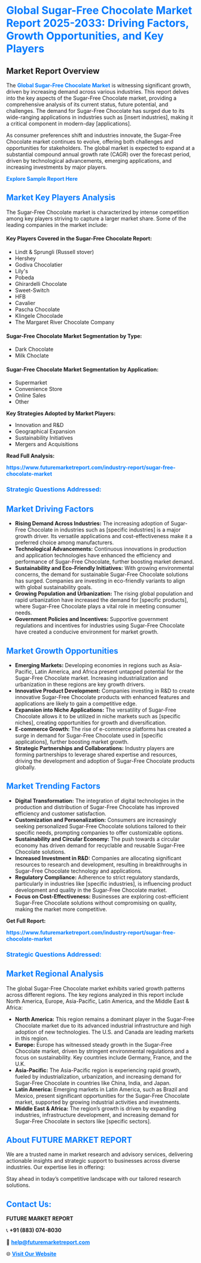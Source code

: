 <h1 style="color: #007BFF;">Global Sugar-Free Chocolate Market Report 2025-2033: Driving Factors, Growth Opportunities, and Key Players</h1>

<section id="overview">
<h2>Market Report Overview</h2>
<p>The <a href="https://www.futuremarketreport.com/industry-report/sugar-free-chocolate-market" style="color: #007BFF; text-decoration: none;"><strong>Global Sugar-Free Chocolate Market</strong></a> is witnessing significant growth, driven by increasing demand across various industries. This report delves into the key aspects of the Sugar-Free Chocolate market, providing a comprehensive analysis of its current status, future potential, and challenges. The demand for Sugar-Free Chocolate has surged due to its wide-ranging applications in industries such as [insert industries], making it a critical component in modern-day [applications].</p>
<p>As consumer preferences shift and industries innovate, the Sugar-Free Chocolate market continues to evolve, offering both challenges and opportunities for stakeholders. The global market is expected to expand at a substantial compound annual growth rate (CAGR) over the forecast period, driven by technological advancements, emerging applications, and increasing investments by major players.</p>
</section>

<section id="overview">
<p><a href="https://www.futuremarketreport.com/request-sample/reportId=28434" style="color: #007BFF; text-decoration: none;"><strong>Explore Sample Report Here</strong></a></p>
</section>

<section id="key-players">
<h2 style="color: #007BFF;">Market Key Players Analysis</h2>
<p>The Sugar-Free Chocolate market is characterized by intense competition among key players striving to capture a larger market share. Some of the leading companies in the market include:</p>
<h4>Key Players Covered in the Sugar-Free Chocolate Report:</h4>
<ul><li>Lindt &amp; Sprungli (Russell stover)</li><li>Hershey</li><li>Godiva Chocolatier</li><li>Lily&#039;s</li><li>Pobeda</li><li>Ghirardelli Chocolate</li><li>Sweet-Switch</li><li>HFB</li><li>Cavalier</li><li>Pascha Chocolate</li><li>Klingele Chocolade</li><li>The Margaret River Chocolate Company</li></ul>
<h4>Sugar-Free Chocolate Market Segmentation by Type:</h4>
<ul><li>Dark Chocolate</li><li>Milk Choclate</li></ul>

<h4>Sugar-Free Chocolate Market Segmentation by Application:</h4>
<ul><li>Supermarket</li><li>Convenience Store</li><li>Online Sales</li><li>Other</li></ul>
<p><strong>Key Strategies Adopted by Market Players:</strong></p>
<ul>
<li>Innovation and R&D</li>
<li>Geographical Expansion</li>
<li>Sustainability Initiatives</li>
<li>Mergers and Acquisitions</li>
</ul>
</section>

<section>
<p><strong>Read Full Analysis: </strong></p><a href="https://www.futuremarketreport.com/industry-report/sugar-free-chocolate-market" style="color: #007BFF; text-decoration: none;"><strong>https://www.futuremarketreport.com/industry-report/sugar-free-chocolate-market</strong></a>
<h3 style="color: #007BFF;">Strategic Questions Addressed:</h3>
</section>

<section id="driving-factors">
<h2 style="color: #007BFF;">Market Driving Factors</h2>
<ul>
<li><strong>Rising Demand Across Industries:</strong> The increasing adoption of Sugar-Free Chocolate in industries such as [specific industries] is a major growth driver. Its versatile applications and cost-effectiveness make it a preferred choice among manufacturers.</li>
<li><strong>Technological Advancements:</strong> Continuous innovations in production and application technologies have enhanced the efficiency and performance of Sugar-Free Chocolate, further boosting market demand.</li>
<li><strong>Sustainability and Eco-Friendly Initiatives:</strong> With growing environmental concerns, the demand for sustainable Sugar-Free Chocolate solutions has surged. Companies are investing in eco-friendly variants to align with global sustainability goals.</li>
<li><strong>Growing Population and Urbanization:</strong> The rising global population and rapid urbanization have increased the demand for [specific products], where Sugar-Free Chocolate plays a vital role in meeting consumer needs.</li>
<li><strong>Government Policies and Incentives:</strong> Supportive government regulations and incentives for industries using Sugar-Free Chocolate have created a conducive environment for market growth.</li>
</ul>
</section>

<section id="growth-opportunities">
<h2 style="color: #007BFF;">Market Growth Opportunities</h2>
<ul>
<li><strong>Emerging Markets:</strong> Developing economies in regions such as Asia-Pacific, Latin America, and Africa present untapped potential for the Sugar-Free Chocolate market. Increasing industrialization and urbanization in these regions are key growth drivers.</li>
<li><strong>Innovative Product Development:</strong> Companies investing in R&D to create innovative Sugar-Free Chocolate products with enhanced features and applications are likely to gain a competitive edge.</li>
<li><strong>Expansion into Niche Applications:</strong> The versatility of Sugar-Free Chocolate allows it to be utilized in niche markets such as [specific niches], creating opportunities for growth and diversification.</li>
<li><strong>E-commerce Growth:</strong> The rise of e-commerce platforms has created a surge in demand for Sugar-Free Chocolate used in [specific applications], further boosting market growth.</li>
<li><strong>Strategic Partnerships and Collaborations:</strong> Industry players are forming partnerships to leverage shared expertise and resources, driving the development and adoption of Sugar-Free Chocolate products globally.</li>
</ul>
</section>

<section id="trending-factors">
<h2 style="color: #007BFF;">Market Trending Factors</h2>
<ul>
<li><strong>Digital Transformation:</strong> The integration of digital technologies in the production and distribution of Sugar-Free Chocolate has improved efficiency and customer satisfaction.</li>
<li><strong>Customization and Personalization:</strong> Consumers are increasingly seeking personalized Sugar-Free Chocolate solutions tailored to their specific needs, prompting companies to offer customizable options.</li>
<li><strong>Sustainability and Circular Economy:</strong> The push towards a circular economy has driven demand for recyclable and reusable Sugar-Free Chocolate solutions.</li>
<li><strong>Increased Investment in R&D:</strong> Companies are allocating significant resources to research and development, resulting in breakthroughs in Sugar-Free Chocolate technology and applications.</li>
<li><strong>Regulatory Compliance:</strong> Adherence to strict regulatory standards, particularly in industries like [specific industries], is influencing product development and quality in the Sugar-Free Chocolate market.</li>
<li><strong>Focus on Cost-Effectiveness:</strong> Businesses are exploring cost-efficient Sugar-Free Chocolate solutions without compromising on quality, making the market more competitive.</li>
</ul>
</section>

<section>
<p><strong>Get Full Report: </strong></p><a href="https://www.futuremarketreport.com/industry-report/sugar-free-chocolate-market" style="color: #007BFF; text-decoration: none;"><strong>https://www.futuremarketreport.com/industry-report/sugar-free-chocolate-market</strong></a>
<h3 style="color: #007BFF;">Strategic Questions Addressed:</h3>
</section>


<section id="regional-analysis">
<h2 style="color: #007BFF;">Market Regional Analysis</h2>
<p>The global Sugar-Free Chocolate market exhibits varied growth patterns across different regions. The key regions analyzed in this report include North America, Europe, Asia-Pacific, Latin America, and the Middle East & Africa:</p>
<ul>
<li><strong>North America:</strong> This region remains a dominant player in the Sugar-Free Chocolate market due to its advanced industrial infrastructure and high adoption of new technologies. The U.S. and Canada are leading markets in this region.</li>
<li><strong>Europe:</strong> Europe has witnessed steady growth in the Sugar-Free Chocolate market, driven by stringent environmental regulations and a focus on sustainability. Key countries include Germany, France, and the U.K.</li>
<li><strong>Asia-Pacific:</strong> The Asia-Pacific region is experiencing rapid growth, fueled by industrialization, urbanization, and increasing demand for Sugar-Free Chocolate in countries like China, India, and Japan.</li>
<li><strong>Latin America:</strong> Emerging markets in Latin America, such as Brazil and Mexico, present significant opportunities for the Sugar-Free Chocolate market, supported by growing industrial activities and investments.</li>
<li><strong>Middle East & Africa:</strong> The region’s growth is driven by expanding industries, infrastructure development, and increasing demand for Sugar-Free Chocolate in sectors like [specific sectors].</li>
</ul>
</section>

<footer>
<h2 style="color: #007BFF;">About FUTURE MARKET REPORT</h2>
<p>We are a trusted name in market research and advisory services, delivering actionable insights and strategic support to businesses across diverse industries. Our expertise lies in offering:</p>

<p>Stay ahead in today’s competitive landscape with our tailored research solutions.</p>

<h2 style="color: #007BFF;">Contact Us:</h2>
<p><strong>FUTURE MARKET REPORT</strong></p>
<p>📞 <strong>+91 (883) 074-8030</strong></p>
<p>📧 <strong><a href="mailto:help@futuremarketreport.com" style="color: #007BFF;">help@futuremarketreport.com</a></strong></p>
<p>🌐 <strong><a href="https://www.futuremarketreport.com/" style="color: #007BFF;">Visit Our Website</a></strong></p>
</footer>